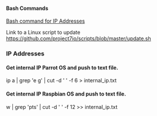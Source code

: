 #### Bash Commands ####
[Bash command for IP Addresses](#IP-addresses "Bash commands for IP addresses")

Link to a Linux script to update https://github.com/project7io/scripts/blob/master/update.sh 




### IP Addresses ###
#### Get internal IP Parrot OS and push to text file. ####
ip a | grep 'e g' | cut -d ' ' -f 6 > internal_ip.txt 

#### Get internal IP Raspbian OS and push to text file. ####
w | grep 'pts' | cut -d ' ' -f 12 >> internal_ip.txt 
